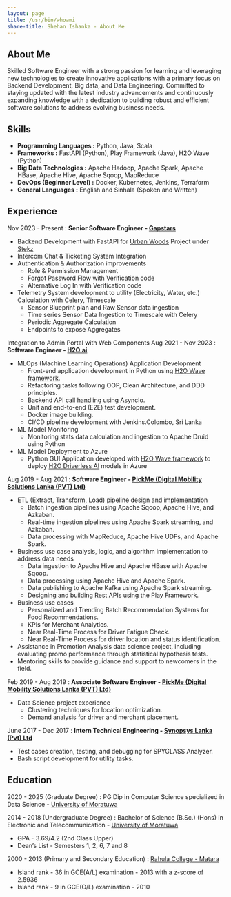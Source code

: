 ```yaml
---
layout: page
title: /usr/bin/whoami
share-title: Shehan Ishanka - About Me
---
```


## About Me <a href="assets/cv.pdf" download><i class="fas fa-download" style="margin-left: 5px;"></i></a>

Skilled Software Engineer with a strong passion for learning and leveraging new technologies to create innovative applications with a primary focus on Backend Development, Big data, and Data Engineering. 
Committed to staying updated with the latest industry advancements and continuously expanding knowledge with a dedication to building robust and efficient software solutions to address evolving business needs.

<span class="fa fa-cogs about-icon"></span> Skills
----------

- **Programming Languages :** Python, Java, Scala
- **Frameworks :** FastAPI (Python), Play Framework (Java), H2O Wave (Python)
- **Big Data Technologies :** Apache Hadoop, Apache Spark, Apache HBase, Apache Hive, Apache Sqoop, MapReduce
- **DevOps (Beginner Level) :** Docker, Kubernetes, Jenkins, Terraform
- **General Languages :** English and Sinhala (Spoken and Written)

<span class="fa fa-briefcase about-icon"></span> Experience
----------
Nov 2023 - Present
:   **Senior Software Engineer - [Gapstars](https://gapstars.net)**

- Backend Development with FastAPI for [Urban Woods](https://www.theurbanwoods.com) Project
  under [Stekz](https://stekz.com)
- Intercom Chat & Ticketing System Integration
- Authentication & Authorization improvements
    - Role & Permission Management
    - Forgot Password Flow with Verification code
    - Alternative Log In with Verification code
- Telemetry System development to utility (Electricity, Water, etc.) Calculation with Celery, Timescale
    - Sensor Blueprint plan and Raw Sensor data ingestion
    - Time series Sensor Data Ingestion to Timescale with Celery
    - Periodic Aggregate Calculation
    - Endpoints to expose Aggregates

Integration to Admin Portal with Web Components
Aug 2021 - Nov 2023
:   **Software Engineer - [H2O.ai](https://h2o.ai)**

- MLOps (Machine Learning Operations) Application Development
    - Front-end application development in Python using [H2O Wave framework](https://wave.h2o.ai).
    - Refactoring tasks following OOP, Clean Architecture, and DDD principles.
    - Backend API call handling using AsyncIo.
    - Unit and end-to-end (E2E) test development.
    - Docker image building.
    - CI/CD pipeline development with Jenkins.Colombo, Sri Lanka
- ML Model Monitoring
    - Monitoring stats data calculation and ingestion to Apache Druid using Python
- ML Model Deployment to Azure
    - Python GUI Application developed with [H2O Wave framework](https://wave.h2o.ai) to
      deploy [H2O Driverless AI](https://h2o.ai/platform/ai-cloud/make/h2o-driverless-ai) models in
      Azure

Aug 2019 - Aug 2021
:   **Software Engineer - [PickMe (Digital Mobility Solutions Lanka (PVT) Ltd)](https://pickme.lk)**

- ETL (Extract, Transform, Load) pipeline design and implementation
    - Batch ingestion pipelines using Apache Sqoop, Apache Hive, and Azkaban.
    - Real-time ingestion pipelines using Apache Spark streaming, and Azkaban.
    - Data processing with MapReduce, Apache Hive UDFs, and Apache Spark.
- Business use case analysis, logic, and algorithm implementation to address data needs
    - Data ingestion to Apache Hive and Apache HBase with Apache Sqoop.
    - Data processing using Apache Hive and Apache Spark.
    - Data publishing to Apache Kafka using Apache Spark streaming.
    - Designing and building Rest APIs using the Play Framework.
- Business use cases
    - Personalized and Trending Batch Recommendation Systems for Food Recommendations.
    - KPIs for Merchant Analytics.
    - Near Real-Time Process for Driver Fatigue Check.
    - Near Real-Time Process for driver location and status identification.
- Assistance in Promotion Analysis data science project, including evaluating promo performance through statistical
  hypothesis
  tests.
- Mentoring skills to provide guidance and support to newcomers in the field.

Feb 2019 - Aug 2019
:   **Associate Software Engineer - [PickMe (Digital Mobility Solutions Lanka (PVT) Ltd)](https://pickme.lk)**

- Data Science project experience
    - Clustering techniques for location optimization.
    - Demand analysis for driver and merchant placement.

June 2017 - Dec 2017
:   **Intern Technical Engineering - [Synopsys Lanka (Pvt) Ltd](https://www.synopsys.com)**

- Test cases creation, testing, and debugging for SPYGLASS Analyzer.
- Bash script development for utility tasks.

<span class="fa fa-graduation-cap about-icon"></span> Education
---------

2020 - 2025 (Graduate Degree)
:   PG Dip in Computer Science specialized in Data Science - [University of Moratuwa](https://uom.lk)

2014 - 2018 (Undergraduate Degree)
:   Bachelor of Science (B.Sc.) (Hons) in Electronic and Telecommunication - [University of Moratuwa](https://uom.lk)

- GPA - 3.69/4.2 (2nd Class Upper)
- Dean’s List - Semesters 1, 2, 6, 7 and 8

      
2000 - 2013 (Primary and Secondary Education)
:   [Rahula College - Matara](https://rahulacollege.lk)

- Island rank - 36 in GCE(A/L) examination - 2013 with a z-score of 2.5936
- Island rank - 9 in GCE(O/L) examination - 2010
